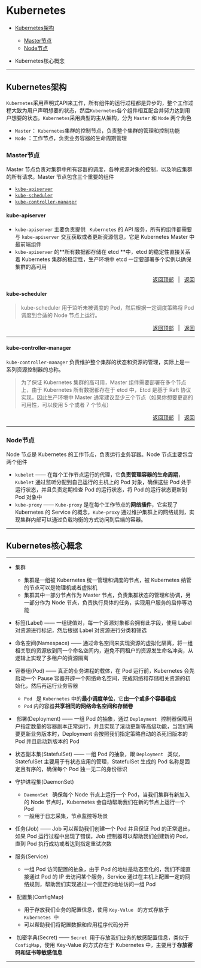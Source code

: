 # <a name="top">Kubernetes</a>

+ <a href="#k8s-architecture">Kubernetes架构</a>
  +  <a href="#master">Master节点</a>
  +  <a href="#node">Node节点</a>

+ <a name="#k8s-concept">Kubernetes核心概念</a>




----

## <a name="k8s-architecture">Kubernetes架构</a>


`Kubernetes`采用声明式API来工作，所有组件的运行过程都是异步的，整个工作过程大致为用户声明想要的状态，然后`Kubernetes`各个组件相互配合并努力达到用户想要的状态。`Kubernetes`采用典型的主从架构，分为 `Master` 和 `Node` 两个角色

+ `Master`： `Kubernetes`集群的控制节点，负责整个集群的管理和控制功能
+ `Node` ：工作节点，负责业务容器的生命周期管理







### <a name="master">Master节点</a>

Master 节点负责对集群中所有容器的调度，各种资源对象的控制，以及响应集群的所有请求。Master 节点包含三个重要的组件

+ <a href="#kube-apiserver">`kube-apiserver`</a>
+ <a href="#kube-scheduler">`kube-scheduler`</a>
+ <a href="#kube-controller-manager">`kube-controller-manager`</a>





#### <a name="kube-apiserver">kube-apiserver</a>

+ `kube-apiserver` 主要负责提供 ` Kubernetes` 的 API 服务，所有的组件都需要与 `kube-apiserver`  交互获取或者更新资源信息，它是 Kubernetes Master 中最前端组件
+ `kube-apiserver` 的**所有数据都存储在 etcd **中，etcd 的稳定性直接关系着 Kubernetes 集群的稳定性，生产环境中 etcd 一定要部署多个实例以确保集群的高可用



<p align="right"><a href="#top">返回顶部</a> &nbsp | &nbsp <a href="#master">返回</a> </p>

#### <a name="kube-scheduler">kube-scheduler</a>

> kube-scheduler 用于监听未被调度的 Pod，然后根据一定调度策略将 Pod 调度到合适的 Node 节点上运行。





<p align="right"><a href="#top">返回顶部</a> &nbsp | &nbsp <a href="#master">返回</a> </p>


-----

#### <a name="kube-controller-manager">kube-controller-manager</a>

`kube-controller-manager` 负责维护整个集群的状态和资源的管理，实际上是一系列资源控制器的总称。

> 为了保证 Kubernetes 集群的高可用，Master 组件需要部署在多个节点上，由于 Kubernetes 所有数据都存在于 etcd 中，Etcd 是基于 Raft 协议实现，因此生产环境中 Master 通常建议至少三个节点（如果你想要更高的可用性，可以使用 5 个或者 7 个节点）


<p align="right"><a href="#top">返回顶部</a> &nbsp | &nbsp <a href="#master">返回</a> </p>

----

###  <a name="node">Node节点</a>

Node 节点是 Kubernetes 的工作节点，负责运行业务容器。Node 节点主要包含两个组件

+ `kubelet` —— 在每个工作节点运行的代理，它**负责管理容器的生命周期**，`Kubelet` 通过监听分配到自己运行的主机上的 Pod 对象，确保这些 Pod 处于运行状态，并且负责定期检查 Pod 的运行状态，将 Pod 的运行状态更新到 Pod 对象中
+ `kube-proxy` —— `Kube-proxy` 是在每个工作节点的**网络插件**，它实现了 Kubernetes 的 Service 的概念，`Kube-proxy` 通过维护集群上的网络规则，实现集群内部可以通过负载均衡的方式访问到后端的容器。





-----

## <a name="k8s-concept">Kubernetes核心概念</a>



----

+  <a name="cluster"> 集群  </a>
   + 集群是一组被 Kubernetes 统一管理和调度的节点，被 Kubernetes 纳管的节点可以是物理机或者虚拟机
   + 集群其中一部分节点作为 Master 节点，负责集群状态的管理和协调，另一部分作为 Node 节点，负责执行具体的任务，实现用户服务的启停等功能



+  <a name="label"> 标签(Label)  </a> —— 一组键值对，每一个资源对象都会拥有此字段，使用 Label 对资源进行标记，然后根据 Label 对资源进行分类和筛选



+ <a name="namespace"> 命名空间(Namespace)</a> —— 通过命名空间来实现资源的虚拟化隔离，将一组相关联的资源放到同一个命名空间内，避免不同租户的资源发生命名冲突，从逻辑上实现了多租户的资源隔离




+ <a name="pod"> 容器组(Pod)</a> —— 真正的业务进程的载体，在 Pod 运行前，Kubernetes 会先启动一个 Pause 容器开辟一个网络命名空间，完成网络和存储相关资源的初始化，然后再运行业务容器

  + `Pod ` 是 `Kubernetes` 中的**最小调度单位**，它**由一个或多个容器组成**
  + `Pod` 内的容器**共享相同的网络命名空间和存储卷**





+ <a name="deployment"> 部署(Deployment)</a> —— 一组 Pod 的抽象，通过 `Deployment ` 控制器保障用户指定数量的容器副本正常运行，并且实现了滚动更新等高级功能，当我们需要更新业务版本时，Deployment 会按照我们指定策略自动的杀死旧版本的 Pod 并且启动新版本的 Pod





+ <a name="stateful_set"> 状态副本集(StatefulSet)</a> —— 一组 Pod 的抽象，跟 `Deployment ` 类似，StatefulSet 主要用于有状态应用的管理，StatefulSet 生成的 Pod 名称是固定且有序的，确保每个 Pod 独一无二的身份标识





+ <a name="daemon_set"> 守护进程集(DaemonSet)</a>
  +  `DaemonSet ` 确保每个 Node 节点上运行一个 Pod，当我们集群有新加入的 Node 节点时，Kubernetes 会自动帮助我们在新的节点上运行一个 Pod
  + 一般用于日志采集，节点监控等场景



+ <a name="job"> 任务(Job)</a> —— Job 可以帮助我们创建一个 Pod 并且保证 Pod 的正常退出，如果 Pod 运行过程中出现了错误，Job 控制器可以帮助我们创建新的 Pod，直到 Pod 执行成功或者达到指定重试次数



+ <a name = "service">服务(Service)</a> 
  + 一组 Pod 访问配置的抽象，由于 Pod 的地址是动态变化的，我们不能直接通过 Pod 的 IP 去访问某个服务，Service 通过在主机上配置一定的网络规则，帮助我们实现通过一个固定的地址访问一组 Pod



+ <a name = "config_map"> 配置集(ConfigMap)</a> 
  + 用于存放我们业务的配置信息，使用 `Key-Value ` 的方式存放于 `Kubernetes `中
  + 可以帮助我们将配置数据和应用程序代码分开



+ <a name = "secret"> 加密字典(Secret)</a> —— `Secret `用于存放我们业务的敏感配置信息，类似于 `ConfigMap`，使用 Key-Value 的方式存在于 Kubernetes 中，主要用于**存放密码和证书等敏感信息**



----


